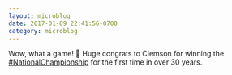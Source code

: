 ```yaml
---
layout: microblog
date: 2017-01-09 22:41:56-0700
category: microblog
---
```

Wow, what a game! 🏈 Huge congrats to Clemson for winning the [#NationalChampionship](https://twitter.com/hashtag/NationalChampionship) for the first time in over 30 years.
